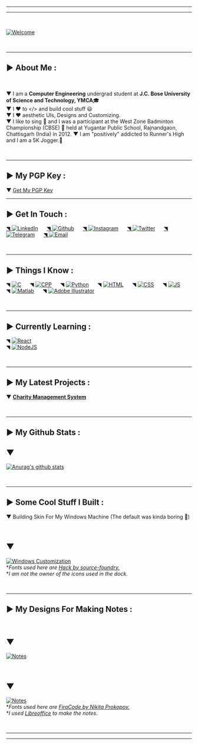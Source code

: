 ***
***

<br>

[![Welcome](Images/welcome1.png)](#)

<br>

***

## ▶ About Me :

<br>

▼ I am a **Computer Engineering** undergrad student at **J.C. Bose University of Science and Technology, YMCA**🎓<br>
▼ I ❤ to </> and build cool stuff 😃<br>
▼ I ❤ aesthetic UIs, Designs and Customizing.<br>
▼ I like to sing 🎤 and I was a participant at the West Zone Badminton Championship (CBSE) 🏸 held at Yugantar Public School, Rajnandgaon, Chattisgarh (India) in 2012.
▼ I am "positively" addicted to Runner's High and I am a 5K Jogger.🏃<br>

<br>

***
## ▶ My PGP Key :
▼ [Get My PGP Key][PGP]

***
## ▶ Get In Touch :


[◥ ![LinkedIn](Images/linkedinlogosmall.png)][LinkedIn]&nbsp;&nbsp;&nbsp;&nbsp;&nbsp;
[◥ ![Github](Images/githublogosmall.png)][Github]&nbsp;&nbsp;&nbsp;&nbsp;&nbsp;
[◥ ![Instagram](Images/instagramlogosmall.png)][Instagram]&nbsp;&nbsp;&nbsp;&nbsp;&nbsp;
[◥ ![Twitter](Images/twitterlogosmall.png)][Twitter]&nbsp;&nbsp;&nbsp;&nbsp;&nbsp;
[◥ ![Telegram](Images/telegramlogosmall.png)][Telegram]&nbsp;&nbsp;&nbsp;&nbsp;&nbsp;
[◥ ![Email](Images/emaillogosmall.png)][Email]&nbsp;&nbsp;&nbsp;&nbsp;&nbsp;

<br>

***

## ▶ Things I Know :


◥ [![C](Images/clogosmall.png)](#)&nbsp;&nbsp;&nbsp;&nbsp;&nbsp;
◥ [![CPP](Images/cpplogosmall.png)](#)&nbsp;&nbsp;&nbsp;&nbsp;&nbsp;
◥ [![Python](Images/pythonlogosmall.png)](#)&nbsp;&nbsp;&nbsp;&nbsp;&nbsp;
◥ [![HTML](Images/htmllogosmall.png)](#)&nbsp;&nbsp;&nbsp;&nbsp;&nbsp;
◥ [![CSS](Images/csslogosmall.png)](#)&nbsp;&nbsp;&nbsp;&nbsp;&nbsp;
◥ [![JS](Images/jslogosmall.png)](#)&nbsp;&nbsp;&nbsp;&nbsp;&nbsp;
◥ [![Matlab](Images/matlablogosmall.png)](#)&nbsp;&nbsp;&nbsp;&nbsp;&nbsp;
◥ [![Adobe Illustrator](Images/illustratorlogosmall.png)](#)

<br>

***

## ▶ Currently Learning :

◥ [![React](Images/reactlogosmall.png)](#)<br  >
◥ [![NodeJS](Images/nodejslogosmall.png)](#)

<br>

***

## ▶ My Latest Projects :


▼ **[Charity Management System][Project]**

<br>

***

## ▶ My Github Stats :

## ▼
[![Anurag's github stats](https://github-readme-stats.vercel.app/api?username=aystic&hide=stars,prs&count_private=true&show_icons=true&theme=merko)](https://github.com/anuraghazra/github-readme-stats)

<br>

***

## ▶ Some Cool Stuff I Built :


▼ Building Skin For My Windows Machine (The default was kinda boring 😬)

<br>

## ▼
[![Windows Customization](Images/windowsdesktop.png)](#)<br>
**Fonts used here are* *[Hack by source-foundry.][Hack]*<br>
**I am not the owner of the icons used in the dock.*

<br>

***

## ▶ My Designs For Making Notes :

<br>

## ▼
[![Notes](Images/notes1.png)](#)

<br>

## ▼
[![Notes](Images/notes2.png)](#)<br>
**Fonts used here are* *[FiraCode by Nikita Prokopov.][FiraCode]*<br>
**I used* *[Libreoffice][Libreoffice]* *to make the notes.*


<br>

***
***



[Email]: <mailto: pmohitb3011@gmail.com>
[LinkedIn]: <https://www.linkedin.com/in/aystic/>
[Instagram]: <https://www.instagram.com/aystic0_0/>
[Twitter]: <https://twitter.com/aystic0_0>
[Github]: <https://github.com/aystic>
[Project]: <https://github.com/aystic/CharityManagementSystem>
[Telegram]: <https://t.me/aystic0_0>
[Hack]: <https://github.com/source-foundry/Hack>
[FiraCode]: <https://github.com/tonsky/FiraCode>
[Libreoffice]: <https://www.libreoffice.org/>
[PGP]: <https://aystic.github.io/PublicKey/>
